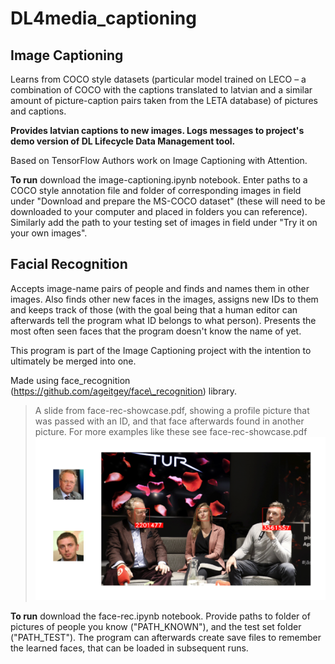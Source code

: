 # DL4media_captioning

## Image Captioning

Learns from COCO style datasets (particular model trained on LECO – a combination of COCO with the captions translated to latvian and a similar amount of picture-caption pairs taken from the LETA database) of pictures and captions.

**Provides latvian captions to new images. Logs messages to project's demo version of DL Lifecycle Data Management tool.**

Based on TensorFlow Authors work on Image Captioning with Attention.

**To run** download the image-captioning.ipynb notebook. Enter paths to a COCO style annotation file and folder of corresponding images in field under "Download and prepare the MS-COCO dataset" (these will need to be downloaded to your computer and placed in folders you can reference). Similarly add the path to your testing set of images in field under "Try it on your own images".

## Facial Recognition

Accepts image-name pairs of people and finds and names them in other images. Also finds other new faces in the images, assigns new IDs to them and keeps track of those (with the goal being that a human editor can afterwards tell the program what ID belongs to what person). Presents the most often seen faces that the program doesn't know the name of yet.

This program is part of the Image Captioning project with the intention to ultimately be merged into one.

Made using face\_recognition (https://github.com/ageitgey/face\_recognition) library.

> A slide from face-rec-showcase.pdf, showing a profile picture that was passed with an ID, and that face afterwards found in another picture. For more examples like these see face-rec-showcase.pdf
![](face-rec-showcase.png)

**To run** download the face-rec.ipynb notebook. Provide paths to folder of pictures of people you know ("PATH_KNOWN"),  and the test set folder ("PATH_TEST"). The program can afterwards create save files to remember the learned faces, that can be loaded in subsequent runs.
